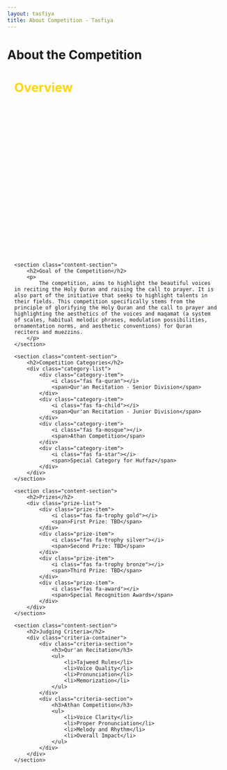 ```yaml
---
layout: tasfiya
title: About Competition - Tasfiya
---
```


<div class="islamic-decoration">
    <h1>About the Competition</h1>
</div>

<div class="about-content">
    <section class="content-section">
        <h2>Overview</h2>
        <p>
            Muslims voices are unified from all around the islamic world raising the call to prayer (Adhan) and reciting verses from the holy Quran in aesthetics, precised and special voices and maqamat.
            To spread the holy Quran knowledge and glorify the call to prayer through #Tasfiya competition
            And to raise the competitive soul between the contestants whom gifted with the best voices, reciting and maqamat talents.
        </p>
    </section>

    <section class="content-section">
        <h2>Goal of the Competition</h2>
        <p>
            The competition, aims to highlight the beautiful voices in reciting the Holy Quran and raising the call to prayer. It is also part of the initiative that seeks to highlight talents in their fields. This competition specifically stems from the principle of glorifying the Holy Quran and the call to prayer and highlighting the aesthetics of the voices and maqamat (a system of scales, habitual melodic phrases, modulation possibilities, ornamentation norms, and aesthetic conventions) for Quran reciters and muezzins.
        </p>
    </section>

    <section class="content-section">
        <h2>Competition Categories</h2>
        <div class="category-list">
            <div class="category-item">
                <i class="fas fa-quran"></i>
                <span>Qur'an Recitation - Senior Division</span>
            </div>
            <div class="category-item">
                <i class="fas fa-child"></i>
                <span>Qur'an Recitation - Junior Division</span>
            </div>
            <div class="category-item">
                <i class="fas fa-mosque"></i>
                <span>Athan Competition</span>
            </div>
            <div class="category-item">
                <i class="fas fa-star"></i>
                <span>Special Category for Huffaz</span>
            </div>
        </div>
    </section>

    <section class="content-section">
        <h2>Prizes</h2>
        <div class="prize-list">
            <div class="prize-item">
                <i class="fas fa-trophy gold"></i>
                <span>First Prize: TBD</span>
            </div>
            <div class="prize-item">
                <i class="fas fa-trophy silver"></i>
                <span>Second Prize: TBD</span>
            </div>
            <div class="prize-item">
                <i class="fas fa-trophy bronze"></i>
                <span>Third Prize: TBD</span>
            </div>
            <div class="prize-item">
                <i class="fas fa-award"></i>
                <span>Special Recognition Awards</span>
            </div>
        </div>
    </section>

    <section class="content-section">
        <h2>Judging Criteria</h2>
        <div class="criteria-container">
            <div class="criteria-section">
                <h3>Qur'an Recitation</h3>
                <ul>
                    <li>Tajweed Rules</li>
                    <li>Voice Quality</li>
                    <li>Pronunciation</li>
                    <li>Memorization</li>
                </ul>
            </div>
            <div class="criteria-section">
                <h3>Athan Competition</h3>
                <ul>
                    <li>Voice Clarity</li>
                    <li>Proper Pronunciation</li>
                    <li>Melody and Rhythm</li>
                    <li>Overall Impact</li>
                </ul>
            </div>
        </div>
    </section>
</div>

<style>
.about-content {
    max-width: 800px;
    margin: 0 auto;
    padding: 0 1rem;
}

.content-section {
    margin-bottom: 3rem;
    padding-bottom: 2rem;
    border-bottom: 1px solid rgba(255, 215, 0, 0.1);
}

.content-section:last-child {
    border-bottom: none;
}

.content-section h2 {
    color: #ffd700;
    font-size: 1.8rem;
    margin-bottom: 1.5rem;
    position: relative;
}

.content-section p {
    color: rgba(255, 255, 255, 0.9);
    line-height: 1.8;
    font-size: 1.1rem;
    margin-bottom: 1.5rem;
    text-align: left;
}

.category-list, .prize-list {
    display: grid;
    gap: 1.5rem;
    margin-top: 1rem;
}

.category-item, .prize-item {
    display: flex;
    align-items: center;
    gap: 1rem;
    color: rgba(255, 255, 255, 0.9);
    font-size: 1.1rem;
    text-align: left;
}

.category-item i, .prize-item i {
    color: #ffd700;
    font-size: 1.3rem;
    width: 24px;
    text-align: center;
}

.prize-item i.gold { color: #ffd700; }
.prize-item i.silver { color: #C0C0C0; }
.prize-item i.bronze { color: #CD7F32; }

.criteria-container {
    display: grid;
    gap: 2rem;
    margin-top: 1rem;
}

.criteria-section h3 {
    color: #ffd700;
    font-size: 1.3rem;
    margin-bottom: 1rem;
}

.criteria-section ul {
    list-style: none;
    padding: 0;
    margin: 0;
}

.criteria-section ul li {
    color: rgba(255, 255, 255, 0.9);
    margin-bottom: 0.8rem;
    padding-left: 1.5rem;
    position: relative;
    text-align: left;
}

.criteria-section ul li:before {
    content: '•';
    color: #ffd700;
    position: absolute;
    left: 0;
}

@media (min-width: 768px) {
    .criteria-container {
        grid-template-columns: 1fr 1fr;
    }
}

@media (max-width: 768px) {
    .content-section h2 {
        font-size: 1.5rem;
    }

    .content-section p {
        font-size: 1rem;
        line-height: 1.6;
    }

    .category-item, .prize-item {
        font-size: 1rem;
    }
}
</style> 